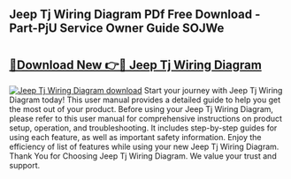 ## Jeep Tj Wiring Diagram PDf Free Download - Part-PjU Service Owner Guide SOJWe

# <h2><a href="http://dfk0mpo.blite.top/?on=Jeep+Tj+Wiring+Diagram">🔗Download New 👉🔴 Jeep Tj Wiring Diagram</a></h2>

[![Jeep Tj Wiring Diagram download](https://i.imgur.com/lujVjoI.png)](http://dfk0mpo.blite.top/?on=Jeep+Tj+Wiring+Diagram)
Start your journey with Jeep Tj Wiring Diagram today! This user manual provides a detailed guide to help you get the most out of your product. Before using your Jeep Tj Wiring Diagram, please refer to this user manual for comprehensive instructions on product setup, operation, and troubleshooting. It includes step-by-step guides for using each feature, as well as important safety information. Enjoy the efficiency of list of features while using your new Jeep Tj Wiring Diagram. Thank You for Choosing Jeep Tj Wiring Diagram. We value your trust and support.
